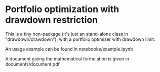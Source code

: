 # Portfolio optimization with drawdown restriction

This is a tiny non-package (it's just an stand-alone class in "drawdown/drawdown"), with a portfolio optimizer with drawdown limit.

An usage example can be found in notebooks/example.ipynb

A document giving the mathematical formulation is given in documents/document.pdf
